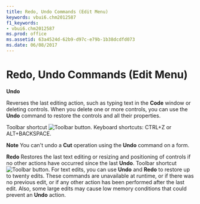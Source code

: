 ```yaml
---
title: Redo, Undo Commands (Edit Menu)
keywords: vbui6.chm2012587
f1_keywords:
- vbui6.chm2012587
ms.prod: office
ms.assetid: 63a4524d-62b9-d97c-e79b-1b38dcdfd073
ms.date: 06/08/2017
---
```



# Redo, Undo Commands (Edit Menu)

 **Undo**

Reverses the last editing action, such as typing text in the **Code** window or deleting controls. When you delete one or more controls, you can use the **Undo** command to restore the controls and all their properties.

Toolbar shortcut 
![Toolbar button](images/tbr_undo_ZA01201762.gif). Keyboard shortcuts: CTRL+Z or ALT+BACKSPACE.


 **Note**  You can't undo a **Cut** operation using the **Undo** command on a form.

 **Redo**
Restores the last text editing or resizing and positioning of controls if no other actions have occurred since the last **Undo**.
Toolbar shortcut 
![Toolbar button](images/tbr_redo_ZA01201734.gif).
For text edits, you can use **Undo** and **Redo** to restore up to twenty edits.
These commands are unavailable at runtime, or if there was no previous edit, or if any other action has been performed after the last edit. Also, some large edits may cause low memory conditions that could prevent an **Undo** action.

